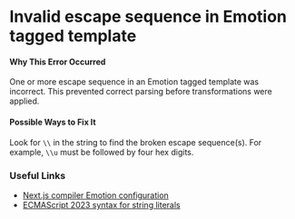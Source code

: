 # Invalid escape sequence in Emotion tagged template

#### Why This Error Occurred

<!-- Explain why the error occurred. Ensure the description makes it clear why the warning/error exists -->

One or more escape sequence in an Emotion tagged template was incorrect. This prevented correct parsing before transformations were applied.

#### Possible Ways to Fix It

<!-- Explain how to fix the warning/error, potentially by providing alternative approaches. Ensure this section is actionable by users -->

Look for `\\` in the string to find the broken escape sequence(s). For example, `\\u` must be followed by four hex digits.

### Useful Links

<!-- Add links to relevant documentation -->

- [Next.js compiler Emotion configuration](https://nextjs.org/docs/advanced-features/compiler#emotion)
- [ECMAScript 2023 syntax for string literals](https://tc39.es/ecma262/multipage/ecmascript-language-lexical-grammar.html#sec-literals-string-literals)
